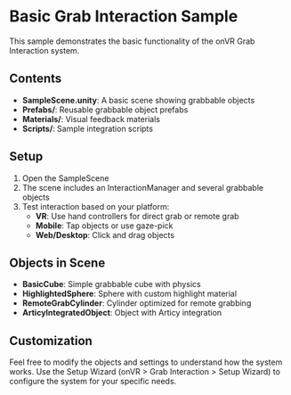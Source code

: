 # Basic Grab Interaction Sample

This sample demonstrates the basic functionality of the onVR Grab Interaction system.

## Contents

- **SampleScene.unity**: A basic scene showing grabbable objects
- **Prefabs/**: Reusable grabbable object prefabs
- **Materials/**: Visual feedback materials
- **Scripts/**: Sample integration scripts

## Setup

1. Open the SampleScene
2. The scene includes an InteractionManager and several grabbable objects
3. Test interaction based on your platform:
   - **VR**: Use hand controllers for direct grab or remote grab
   - **Mobile**: Tap objects or use gaze-pick
   - **Web/Desktop**: Click and drag objects

## Objects in Scene

- **BasicCube**: Simple grabbable cube with physics
- **HighlightedSphere**: Sphere with custom highlight material
- **RemoteGrabCylinder**: Cylinder optimized for remote grabbing
- **ArticyIntegratedObject**: Object with Articy integration

## Customization

Feel free to modify the objects and settings to understand how the system works. Use the Setup Wizard (onVR > Grab Interaction > Setup Wizard) to configure the system for your specific needs.
